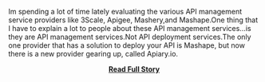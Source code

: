 <p>Im spending a lot of time lately evaluating the various API management service providers like 3Scale, Apigee,&nbsp;Mashery,and&nbsp;Mashape.One thing that I have to explain a lot to people about these API management services&hellip;is they are API management services.Not API deployment services.The only one provider that has a solution to deploy your API is Mashape, but now there is a new provider gearing up, called Apiary.io.</p>
<center><p><a href="http://www.apievangelist.com/2011/10/07/easy-api-development-with-apiary.io/" style='padding:25px; font-sze:18px; font-weight: bold;'>Read Full Story</a></p></center>

